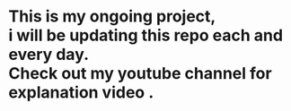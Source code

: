 <h1>
  This is my ongoing project,<br> i will be updating this repo each and every day. 
  <br>
  Check out my youtube channel for explanation video . 
</h1>
